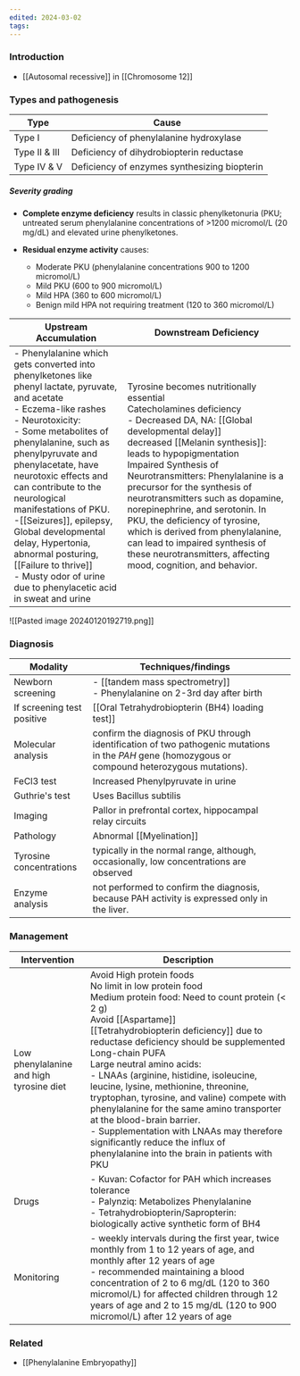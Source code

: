 ```yaml
---
edited: 2024-03-02
tags:
---
```

### Introduction
- [[Autosomal recessive]] in [[Chromosome 12]]

### Types and pathogenesis

| Type         | Cause                                      |
|--------------|--------------------------------------------|
| Type I       | Deficiency of phenylalanine hydroxylase   |
| Type II & III| Deficiency of dihydrobiopterin reductase  |
| Type IV & V  | Deficiency of enzymes synthesizing biopterin |

##### Severity grading
- **Complete enzyme deficiency** results in classic phenylketonuria (PKU; untreated serum phenylalanine concentrations of >1200 micromol/L (20 mg/dL) and elevated urine phenylketones.

- **Residual enzyme activity** causes:
	- Moderate PKU (phenylalanine concentrations 900 to 1200 micromol/L)
	- Mild PKU (600 to 900 micromol/L)
	- Mild HPA (360 to 600 micromol/L)
	- Benign mild HPA not requiring treatment (120 to 360 micromol/L)

| Upstream Accumulation                                                                                                                                                                                                                                                                                                                                                                                                                                                                                          | Downstream Deficiency                                                                                                                                                                                                                                                                                                                                                                                                                                                                                                                      |
| -------------------------------------------------------------------------------------------------------------------------------------------------------------------------------------------------------------------------------------------------------------------------------------------------------------------------------------------------------------------------------------------------------------------------------------------------------------------------------------------------------------- | ------------------------------------------------------------------------------------------------------------------------------------------------------------------------------------------------------------------------------------------------------------------------------------------------------------------------------------------------------------------------------------------------------------------------------------------------------------------------------------------------------------------------------------------ |
| - Phenylalanine which gets converted into phenylketones like phenyl lactate, pyruvate, and acetate<br>- Eczema-like rashes<br>- Neurotoxicity:<br>  - Some metabolites of phenylalanine, such as phenylpyruvate and phenylacetate, have neurotoxic effects and can contribute to the neurological manifestations of PKU.<br>  -[[Seizures]], epilepsy, Global developmental delay, Hypertonia, abnormal posturing, [[Failure to thrive]] <br>- Musty odor of urine due to phenylacetic acid in sweat and urine | Tyrosine becomes nutritionally essential<br>Catecholamines deficiency<br>  - Decreased DA, NA: [[Global developmental delay]]<br>decreased [[Melanin synthesis]]: leads to hypopigmentation <br>Impaired Synthesis of Neurotransmitters: Phenylalanine is a precursor for the synthesis of neurotransmitters such as dopamine, norepinephrine, and serotonin. In PKU, the deficiency of tyrosine, which is derived from phenylalanine, can lead to impaired synthesis of these neurotransmitters, affecting mood, cognition, and behavior. |
![[Pasted image 20240120192719.png]]

### Diagnosis

| Modality                   | Techniques/findings                                                                                                                                |     |
| -------------------------- | -------------------------------------------------------------------------------------------------------------------------------------------------- | --- |
| Newborn screening          | - [[tandem mass spectrometry]]<br>- Phenylalanine on 2-3rd day after birth                                                                         |     |
| If screening test positive | [[Oral Tetrahydrobiopterin (BH4) loading test]]                                                                                                    |     |
| Molecular analysis         | confirm the diagnosis of PKU through identification of two pathogenic mutations in the _PAH_ gene (homozygous or compound heterozygous mutations). |     |
| FeCl3 test                 | Increased Phenylpyruvate in urine                                                                                                                  |     |
| Guthrie's test             | Uses Bacillus subtilis                                                                                                                             |     |
| Imaging                    | Pallor in prefrontal cortex, hippocampal relay circuits                                                                                            |     |
| Pathology                  | Abnormal [[Myelination]]                                                                                                                           |     |
| Tyrosine concentrations    | typically in the normal range, although, occasionally, low concentrations are observed                                                             |     |
| Enzyme analysis            | not performed to confirm the diagnosis, because PAH activity is expressed only in the liver.                                                       |     |

### Management

| Intervention                             | Description                                                                                                                                                                                                                                                                                                                                                                                                                                                                                                                                                                                                                           |
| ---------------------------------------- | ------------------------------------------------------------------------------------------------------------------------------------------------------------------------------------------------------------------------------------------------------------------------------------------------------------------------------------------------------------------------------------------------------------------------------------------------------------------------------------------------------------------------------------------------------------------------------------------------------------------------------------- |
| Low phenylalanine and high tyrosine diet | Avoid High protein foods<br>No limit in low protein food <br>Medium protein food: Need to count protein (< 2 g)<br>Avoid [[Aspartame]]<br>[[Tetrahydrobiopterin deficiency]] due to reductase deficiency should be supplemented<br>Long-chain PUFA<br>Large neutral amino acids: <br>		- LNAAs (arginine, histidine, isoleucine, leucine, lysine, methionine, threonine, tryptophan, tyrosine, and valine) compete with phenylalanine for the same amino transporter at the blood-brain barrier.<br>		- Supplementation with LNAAs may therefore significantly reduce the influx of phenylalanine into the brain in patients with PKU |
| Drugs                                    | - Kuvan: Cofactor for PAH which increases tolerance<br>- Palynziq: Metabolizes Phenylalanine<br>- Tetrahydrobiopterin/Sapropterin: biologically active synthetic form of BH4                                                                                                                                                                                                                                                                                                                                                                                                                                                          |
| Monitoring                               | - weekly intervals during the first year, twice monthly from 1 to 12 years of age, and monthly after 12 years of age<br>- recommended maintaining a blood concentration of 2 to 6 mg/dL (120 to 360 micromol/L) for affected children through 12 years of age and 2 to 15 mg/dL (120 to 900 micromol/L) after 12 years of age                                                                                                                                                                                                                                                                                                         |

### Related
- [[Phenylalanine Embryopathy]] 